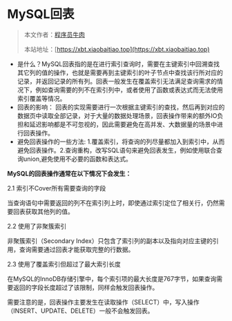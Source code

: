 # MySQL回表

> 本文作者：[程序员牛肉](https://github.com/luoye6)
>
> 本站地址：[https://xbt.xiaobaitiao.top](https://xbt.xiaobaitiao.top)

- 是什么？MySQL回表指的是在进行索引查询时，需要在主键索引中回溯查找其它列的值的操作，也就是需要再到主键索引的叶子节点中查找该行所对应的记录，并返回记录的所有列。回表一般发生在覆盖索引无法满足查询需求的情况下，例如查询需要的列不在索引列中，或者使用了函数或表达式而无法使用索引覆盖等情况。
- 回表的影响： 回表的实现需要进行一次根据主键索引的查找，然后再到对应的数据页中读取全部记录，对于大量的数据处理场景，回表操作带来的额外IO负担和延迟影响都是不可忽视的，因此需要避免在高并发、大数据量的场景中进行回表操作。
- 避免回表操作的一些方法: 1.覆盖索引，将查询的列尽量都加入到索引中，从而避免回表操作。2.查询重构，改写SQL语句来避免回表发生，例如使用联合查询union,避免使用不必要的函数和表达式。

**MySQL的回表操作通常在以下情况下会发生：**

2.1 索引不Cover所有需要查询的字段

当查询语句中需要返回的列不在索引列上时，即使通过索引定位了相关行，仍然需要回表获取其他列的值。

2.2 使用了非聚簇索引

非聚簇索引（Secondary Index）只包含了索引列的副本以及指向对应主键的引用，查询需要通过回表才能获取完整的行数据。

2.3 使用了覆盖索引但超过了最大索引长度

在MySQL的InnoDB存储引擎中，每个索引项的最大长度是767字节，如果查询需要返回的字段长度超过了该限制，同样会触发回表操作。

需要注意的是，回表操作主要发生在读取操作（SELECT）中，写入操作（INSERT、UPDATE、DELETE）一般不会触发回表。